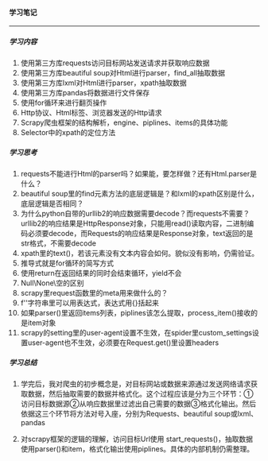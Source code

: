 #### 学习笔记

------

##### 学习内容

1. 使用第三方库requests访问目标网站发送请求并获取响应数据
2. 使用第三方库beautiful soup对Html进行parser，find_all抽取数据
3. 使用第三方库lxml对Html进行parser，xpath抽取数据
4. 使用第三方库pandas将数据进行文件保存
5. 使用for循环来进行翻页操作
6. Http协议、Html标签、浏览器发送的Http请求
7. Scrapy爬虫框架的结构解析，engine、piplines、items的具体功能
8. Selector中的xpath的定位方法

##### 学习思考

1. requests不能进行Html的parser吗？如果能，要怎样做？还有Html.parser是什么？
2. beautiful soup里的find元素方法的底层逻辑是？和lxml的xpath区别是什么，底层逻辑是否相同？
3. 为什么python自带的urllib2的响应数据需要decode？而requests不需要？urllib2的响应结果是HttpResponse对象，只能用read()读取内容，二进制编码必须要decode，而Requests的响应结果是Response对象，text返回的是str格式，不需要decode
4. xpath里的text()，若该元素没有文本内容会如何。貌似没有影响，仍需验证。
5. 推导式就是for循环的简写方式
6. 使用return在返回结果的同时会结束循环，yield不会
7. Null\None\空的区别
8. scrapy里request函数里的meta用来做什么的？
9. f''字符串里可以用表达式，表达式用{}括起来
10. 如果parser()里返回items列表，piplines该怎么提取，process_item()接收的是item对象
11. scrapy的setting里的user-agent设置不生效，在spider里custom_settings设置user-agent也不生效，必须要在Request.get()里设置headers

##### 学习总结

1. 学完后，我对爬虫的初步概念是，对目标网站或数据来源通过发送网络请求获取数据，然后抽取需要的数据并格式化。这个过程应该是分为三个环节：①访问目标数据源②从响应数据里过滤出自己需要的数据③格式化输出。然后依据这三个环节将方法对号入座，分别为Requests、beautiful soup或lxml、pandas

2. 对scrapy框架的逻辑的理解，访问目标Url使用 start_requests()，抽取数据使用parser()和item，格式化输出使用piplines。具体的内部机制仍需整理。

   